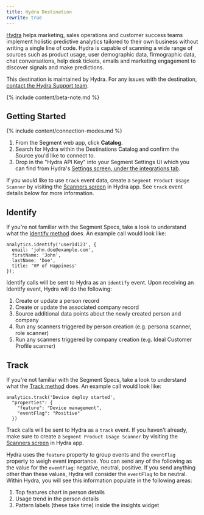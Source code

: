 ```yaml
---
title: Hydra Destination
rewrite: true
---
```

[Hydra](https://hydra.ai/?utm_source=segmentio&utm_medium=docs&utm_campaign=partners) helps marketing, sales operations and customer success teams implement holistic predictive analytics tailored to their own business without writing a single line of code. Hydra is capable of scanning a wide range of sources such as product usage, user demographic data, firmographic data, chat conversations, help desk tickets, emails and marketing engagement to discover signals and make predictions.

This destination is maintained by Hydra. For any issues with the destination, [contact the Hydra Support team](mailto:hello@hydra.ai).

{% include content/beta-note.md %}

## Getting Started

{% include content/connection-modes.md %}


1. From the Segment web app, click **Catalog**.
2. Search for Hydra within the Destinations Catalog and confirm the Source you'd like to connect to.
3. Drop in the "Hydra API Key" into your Segment Settings UI which you can find from Hydra's [Settings screen, under the integrations tab](https://app.hydra.ai/settings#api_info).

If you would like to use `track` event data, create a `Segment Product Usage Scanner` by visiting the [Scanners screen](https://app.hydra.ai/scanners) in Hydra app. See `track` event details below for more information.


## Identify

If you're not familiar with the Segment Specs, take a look to understand what the [Identify method](https://segment.com/docs/connections/spec/identify/) does. An example call would look like:

```
analytics.identify('userId123', {
  email: 'john.doe@example.com',
  firstName: 'John',
  lastName: 'Doe',
  title: 'VP of Happiness'
});
```

Identify calls will be sent to Hydra as an `identify` event. Upon receiving an Identify event, Hydra will do the following:

1. Create or update a person record
2. Create or update the associated company record
3. Source additional data points about the newly created person and company
4. Run any scanners triggered by person creation (e.g. persona scanner, role scanner)
5. Run any scanners triggered by company creation (e.g. Ideal Customer Profile scanner)


## Track

If you're not familiar with the Segment Specs, take a look to understand what the [Track method](https://segment.com/docs/connections/spec/track/) does. An example call would look like:

```
analytics.track('Device deploy started',
  "properties": {
    "feature": "Device management",
    "eventFlag": "Positive"
  })
```

Track calls will be sent to Hydra as a `track` event. If you haven't already, make sure to create a `Segment Product Usage Scanner` by visiting the [Scanners screen](https://app.hydra.ai/scanners) in Hydra app.

Hydra uses the `feature` property to group events and the `eventFlag` property to weigh event importance. You can send any of the following as the value for the `eventFlag`: negative, neutral, positive. If you send anything other than these values, Hydra will consider the `eventFlag` to be neutral. Within Hydra, you will see this information populate in the following areas:

1. Top features chart in person details
2. Usage trend in the person details
3. Pattern labels (these take time) inside the insights widget
